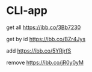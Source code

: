 # CLI-app

get all
https://ibb.co/3Bb7230

get by id
https://ibb.co/BZr4Jys

add
https://ibb.co/5YRjrfS

remove
https://ibb.co/jR0y0yM
